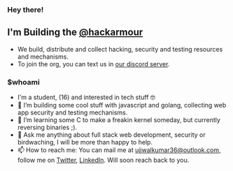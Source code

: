 ### Hey there!

## I'm Building the [@hackarmour](https://github.com/hackarmour)
- We build, distribute and collect hacking, security and testing resources and mechanisms.
- To join the org, you can text us in [our discord server](https://discord.gg/z7Rvj3b5C5).

### $whoami

- I'm a student, (16) and interested in tech stuff 🤓
- 🔭 I’m building some cool stuff with javascript and golang, collecting web app security and testing mechanisms.
- 🌱 I’m learning some C to make a freakin kernel someday, but currently reversing binaries ;).
- 💬 Ask me anything about full stack web development, security or birdwaching, I will be more than happy to help. 
- 📫 How to reach me: You can mail me at ujjwalkumar36@outlook.com, follow me on [Twitter](https://twitter.com/epicujjwal), [LinkedIn](https://www.linkedin.com/in/ujjwal-kumar-057b511b1). Will soon reach back to you.
